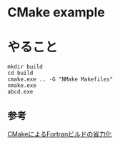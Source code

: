 # CMake example

# やること

```
mkdir build
cd build
cmake.exe .. -G "NMake Makefiles"
nmake.exe
abcd.exe
```


## 参考
[CMakeによるFortranビルドの省力化](https://qiita.com/ijknabla/items/05270ae5e597705d0dae)

